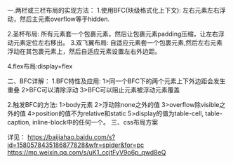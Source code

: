 一.两栏或三栏布局的实现方法：
1.使用BFC(块级格式化上下文):
  左右元素左右浮动，然后主元素overflow等于hidden.

2.圣杯布局:
  所有元素套一个包裹元素，然后让包裹元素padding压缩，让左右浮动元素定位左右移出。
3.双飞翼布局:
  自适应元素套一个包裹元素,然后左右元素浮动在其包裹元素上，然后自适应元素设置左右外边距。


4.flex布局:display+flex

二、BFC详解：
  1.BFC特性及应用:
    1>同一个BFC下的两个元素上下外边距会发生重叠
    2>BFC可以清除浮动
    3>BFC可以阻止元素被浮动元素覆盖

  2.触发BFC的方法:
    1>body元素
    2>浮动除none之外的值
    3>overflow除visible之外的值
    4>position的值不为relative和static
    5>display的值为table-cell, table-caption, inline-block中的任何一个。
三、css布局方案

详见：
  https://baijiahao.baidu.com/s?id=1580578435186877828&wfr=spider&for=pc
  https://mp.weixin.qq.com/s/uK1_ccjtFyV9o6p_qwd8eQ